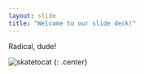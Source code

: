 ```yaml
---
layout: slide
title: "Welcome to our slide deck!"
---
```


Radical, dude!

![skatetocat](https://octodex.github.com/images/skatetocat.png)
{: .center}
